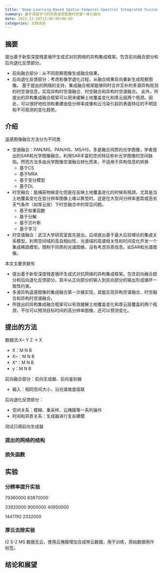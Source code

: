 ```yaml
---
title: 'Deep-Learning-Based Spatio-Temporal-Spectral Integrated Fusion of Heterogeneous Remote Sensing Images'
summary: 基于深度学习的异质遥感图像时空谱一体化融合
date: 2023-12-20T13:08:00+08:00
categories: 文献阅读
---
```


## 摘要

提出基于新型深度残差循环生成式对抗网络的异构集成框架。包含前向融合部分和后向退化反馈部分。

- 前向融合部分：从不同观察图像生成融合结果。
- 后向退化反馈部分：考虑影像学退化过程，从融合结果反向重新生成观察图像。
基于提出的网络的支持，集成融合框架能够同时合并互补的多源异构观测的时空谱信息，实现异构时空谱融合、时空融合和异构时空谱融合。
此外，所提出的异构集成融合框架可以用来缓解土地覆盖变化和厚云层两个瓶颈。因此，可以很好地检测和重建由低分辨率成像和云污染引起的表面特征的不明显和不可观测的变化趋势。

## 介绍

遥感图像融合方法分为不同类

- 空谱融合：PAN/MS、PAN/HS、MS/HS，多是融合同质的光学图像，学者提出的SAR和光学图像融合，利用SAR丰富的空间特征弥补光学图像的空间缺陷。然而方法多由光学图像空谱融合转化而来，不适用于异构信息的转换
  - 基于CS
  - 基于MRA
  - 基于变分模型
  - 基于DL
- 时空融合：能捕获物候变化但是在反映土地覆盖变化的时候有瓶颈，尤其是当土地覆盖变化在低分辨率图像上难以察觉时。这是在大空间分辨率差距或恶劣天气条件（如厚云层）下时空融合中的常见问题。
  - 基于权重函数
  - 基于分解
  - 基于贝叶斯
  - 基于学习
- 时空谱融合：武汉大学研究室首先提出。后续提出基于最大后验理论的集成关系模型。利用空间域的高自相似性、光谱域的高谱相关性和时间变化开发一个集成稀疏模型。限制于同质的光谱图像，没有考虑异质信息，如SAR和光谱图像。

本文主要贡献有

- 提出基于新型深度残差循环生成式对抗网络的异构集成框架。包含前向融合部分和后向退化反馈部分。其中从正向部分的输入到反向部分的输出形成循环一致性约束。
- 多源异构遥感图像的集成融合第一次被实现，其能实现异构空谱融合，时空融合和异构时空谱融合。
- 所提出的异构集成融合框架可以有效缓解土地覆盖变化和厚云层覆盖的两个瓶颈，不仅可以预测目标时间的高分辨率图像，还可以预测变化。

## 提出的方法

数据流:X~ Y Z -> X

- X：M N B
- X~：M N B
- X^：M N B
- y：M N B

前向融合部分：前向生成器、前向鉴别器

- 输入：相同空间大小，沿光谱维度级联

后向退化反馈部分：

- 空间关系：模糊、重采样、云掩膜等一系列操作
- 时间和异质关系：生成器进行复杂建模

测试只用前向生成器

### 提出的网络的结构

### 损失函数

## 实验

### 分辨率提升实验

79360000
83870000

33920000
9000000
40950000

1441792
2332000

### 厚云去除实验

t2 S-2 MS 数据无云，使用云掩膜增加合成带云数据，用于训练，原始数据用作标签。

## 结论和展望
